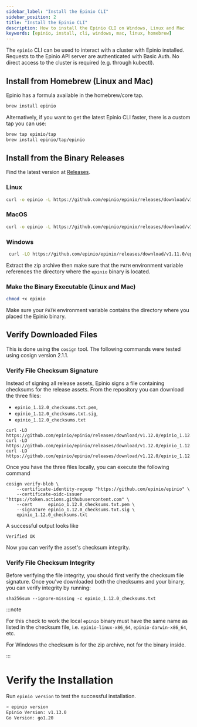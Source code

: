 ```yaml
---
sidebar_label: "Install the Epinio CLI"
sidebar_position: 2
title: "Install the Epinio CLI"
description: How to install the Epinio CLI on Windows, Linux and Mac
keywords: [epinio, install, cli, windows, mac, linux, homebrew]
---
```


The `epinio` CLI can be used to interact with a cluster with Epinio installed.
Requests to the Epinio API server are authenticated with Basic Auth.
No direct access to the cluster is required (e.g. through kubectl).

## Install from Homebrew (Linux and Mac)

Epinio has a formula available in the homebrew/core tap.

```bash
brew install epinio
```

Alternatively, if you want to get the latest Epinio CLI faster, there is a custom tap you can use:

```bash
brew tap epinio/tap
brew install epinio/tap/epinio
```

## Install from the Binary Releases

Find the latest version at [Releases](https://github.com/epinio/epinio/releases).

### Linux

```bash
curl -o epinio -L https://github.com/epinio/epinio/releases/download/v1.11.0/epinio-linux-x86_64
```

### MacOS

```bash
curl -o epinio -L https://github.com/epinio/epinio/releases/download/v1.11.0/epinio-darwin-x86_64
```

### Windows

```bash
 curl -LO https://github.com/epinio/epinio/releases/download/v1.11.0/epinio-windows-x86_64.zip
```

Extract the zip archive then make sure that the `PATH` environment variable references the directory where the `epinio` binary is located.

### Make the Binary Executable (Linux and Mac)

```bash
chmod +x epinio
```

Make sure your `PATH` environment variable contains the directory where you placed the Epinio binary.

## Verify Downloaded Files

This is done using the `cosign` tool.
The following commands were tested using cosign version 2.1.1.

### Verify File Checksum Signature

Instead of signing all release assets, Epinio signs a file containing checksums for the release assets.
From the repository you can download the three files:

- `epinio_1.12.0_checksums.txt.pem`,
- `epinio_1.12.0_checksums.txt.sig`,
- `epinio_1.12.0_checksums.txt`


```
curl -LO https://github.com/epinio/epinio/releases/download/v1.12.0/epinio_1.12.0_checksums.txt.pem
curl -LO https://github.com/epinio/epinio/releases/download/v1.12.0/epinio_1.12.0_checksums.txt.sig
curl -LO https://github.com/epinio/epinio/releases/download/v1.12.0/epinio_1.12.0_checksums.txt
```

Once you have the three files locally, you can execute the following command

```
cosign verify-blob \
	--certificate-identity-regexp "https://github.com/epinio/epinio" \
	--certificate-oidc-issuer "https://token.actions.githubusercontent.com" \
	--cert      epinio_1.12.0_checksums.txt.pem \
	--signature epinio_1.12.0_checksums.txt.sig \
	epinio_1.12.0_checksums.txt
```

A successful output looks like

```
Verified OK
```

Now you can verify the asset's checksum integrity.

### Verify File Checksum Integrity

Before verifying the file integrity, you should first verify the checksum file signature.
Once you’ve downloaded both the checksums and your binary, you can verify integrity by running:

```
sha256sum --ignore-missing -c epinio_1.12.0_checksums.txt
```

:::note

For this check to work the local `epinio` binary must have the same name as
listed in the checksum file, i.e. `epinio-linux-x86_64`, `epinio-darwin-x86_64`, etc.

For Windows the checksum is for the zip archive, not for the binary inside.

:::

# Verify the Installation

Run `epinio version` to test the successful installation.

```bash
> epinio version
Epinio Version: v1.13.0
Go Version: go1.20
```

